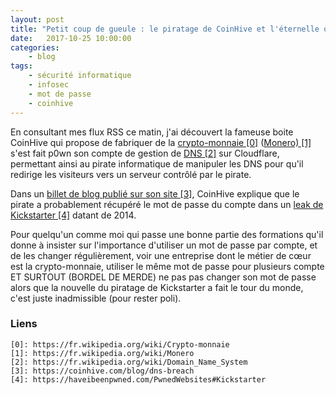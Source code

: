 ```yaml
---
layout: post
title: "Petit coup de gueule : le piratage de CoinHive et l'éternelle question des mots de passe"
date:   2017-10-25 10:00:00
categories:
    - blog
tags:
    - sécurité informatique
    - infosec
    - mot de passe
    - coinhive
---
```


En consultant mes flux RSS ce matin, j'ai découvert la fameuse boite CoinHive qui propose de fabriquer de la [crypto-monnaie \[0\]][0] ([Monero) \[1\]][1] s'est fait p0wn son compte de gestion de [DNS \[2\]][2] sur Cloudflare, permettant ainsi au pirate informatique de manipuler les DNS pour qu'il redirige les visiteurs vers un serveur contrôlé par le pirate.

Dans un [billet de blog publié sur son site \[3\]][3], CoinHive explique que le pirate a probablement récupéré le mot de passe du compte dans un [leak de Kickstarter \[4\]][4] datant de 2014. 

Pour quelqu'un comme moi qui passe une bonne partie des formations qu'il donne à insister sur l'importance d'utiliser un mot de passe par compte, et de les changer régulièrement, voir une entreprise dont le métier de cœur est la crypto-monnaie, utiliser le même mot de passe pour plusieurs compte ET SURTOUT (BORDEL DE MERDE) ne pas pas changer son mot de passe alors que la nouvelle du piratage de Kickstarter a fait le tour du monde, c'est juste inadmissible (pour rester poli).

### Liens
~~~
[0]: https://fr.wikipedia.org/wiki/Crypto-monnaie
[1]: https://fr.wikipedia.org/wiki/Monero
[2]: https://fr.wikipedia.org/wiki/Domain_Name_System
[3]: https://coinhive.com/blog/dns-breach
[4]: https://haveibeenpwned.com/PwnedWebsites#Kickstarter
~~~
[0]: https://fr.wikipedia.org/wiki/Crypto-monnaie
[1]: https://fr.wikipedia.org/wiki/Monero
[2]: https://fr.wikipedia.org/wiki/Domain_Name_System
[3]: https://coinhive.com/blog/dns-breach
[4]: https://haveibeenpwned.com/PwnedWebsites#Kickstarter

